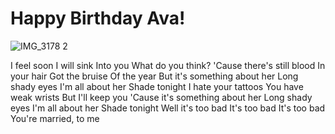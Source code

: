 # Happy Birthday Ava!
![IMG_3178 2](https://github.com/rodinopps/rodinopps.github.io/assets/148067607/9720557d-6d99-4df3-9f63-24437a27a0c5)

I feel soon
I will sink
Into you
What do you think?
'Cause there's still blood
In your hair
Got the bruise
Of the year
But it's something about her
Long shady eyes
I'm all about her
Shade tonight
I hate your tattoos
You have weak wrists
But I'll keep you
'Cause it's something about her
Long shady eyes
I'm all about her
Shade tonight
Well it's too bad
It's too bad
It's too bad
You're married, to me

